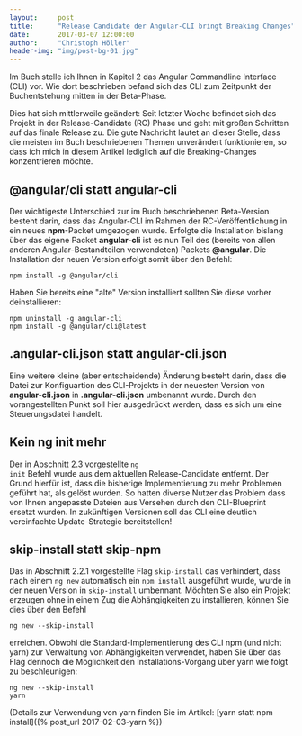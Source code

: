 ```yaml
---
layout:     post
title:      "Release Candidate der Angular-CLI bringt Breaking Changes"
date:       2017-03-07 12:00:00
author:     "Christoph Höller"
header-img: "img/post-bg-01.jpg"
---
```


Im Buch stelle ich Ihnen in Kapitel 2 das Angular Commandline Interface (CLI) vor. Wie dort beschrieben befand sich das CLI zum Zeitpunkt der Buchentstehung mitten in der Beta-Phase.

Dies hat sich mittlerweile geändert: Seit letzter Woche befindet sich das Projekt in der Release-Candidate (RC) Phase und geht mit großen Schritten auf das finale Release zu. Die gute Nachricht lautet an dieser Stelle, dass die meisten im Buch beschriebenen Themen unverändert funktionieren, so dass ich mich in diesem Artikel lediglich auf die Breaking-Changes konzentrieren möchte.

## @angular/cli statt angular-cli

Der wichtigeste Unterschied zur im Buch beschriebenen Beta-Version besteht darin, dass das Angular-CLI im Rahmen der RC-Veröffentlichung in ein neues **npm**-Packet umgezogen wurde. Erfolgte die Installation bislang über das eigene Packet **angular-cli** ist es nun Teil des (bereits von allen anderen Angular-Bestandteilen verwendeten) Packets **@angular**. Die Installation der neuen Version erfolgt somit über den Befehl:

<pre><code>npm install -g @angular/cli</code></pre>

Haben Sie bereits eine "alte" Version installiert sollten Sie diese vorher deinstallieren:

<pre><code>npm uninstall -g angular-cli
npm install -g @angular/cli@latest</code></pre>


## .angular-cli.json statt angular-cli.json

Eine weitere kleine (aber entscheidende) Änderung besteht darin, dass die Datei zur Konfiguartion des CLI-Projekts in der neuesten Version von **angular-cli.json** in **.angular-cli.json** umbenannt wurde. Durch den vorangestellten Punkt soll hier ausgedrückt werden, dass es sich um eine Steuerungsdatei handelt.

## Kein ng init mehr

Der in Abschnitt 2.3 vorgestellte <code class="typescript">ng init</code> Befehl wurde aus dem aktuellen Release-Candidate entfernt. Der Grund hierfür ist, dass die bisherige Implementierung zu mehr Problemen geführt hat, als gelöst wurden. So hatten diverse Nutzer das Problem dass von Ihnen angepasste Dateien aus Versehen durch den CLI-Blueprint ersetzt wurden. In zukünftigen Versionen soll das CLI eine deutlich vereinfachte Update-Strategie bereitstellen!

## skip-install statt skip-npm

Das in Abschnitt 2.2.1 vorgestellte Flag <code class="typescript">skip-install</code> das verhindert, dass nach einem <code>ng new</code> automatisch ein <code>npm install</code> ausgeführt wurde, wurde in der neuen Version in <code>skip-install</code> umbennant. Möchten Sie also ein Projekt erzeugen ohne in einem Zug die Abhängigkeiten zu installieren, können Sie dies über den Befehl

<pre><code>ng new --skip-install</code></pre>

erreichen. Obwohl die Standard-Implementierung des CLI npm (und nicht yarn) zur Verwaltung von Abhängigkeiten verwendet, haben Sie über das Flag dennoch die Möglichkeit den Installations-Vorgang über yarn wie folgt zu beschleunigen:

<pre><code>ng new --skip-install
yarn</code></pre>

(Details zur Verwendung von yarn finden Sie im Artikel: [yarn statt npm install]({% post_url 2017-02-03-yarn %})
